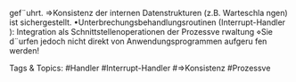 gef¨uhrt.
⇒Konsistenz der internen Datenstrukturen (z.B. Warteschla ngen) ist sichergestellt.
•Unterbrechungsbehandlungsroutinen (Interrupt-Handler ):
Integration als Schnittstellenoperationen der Prozessve rwaltung
⋄Sie d¨urfen jedoch nicht direkt von Anwendungsprogrammen aufgeru fen werden!

   Tags & Topics:
   #Handler
   #Interrupt-Handler
   #⇒Konsistenz
   #Prozessve